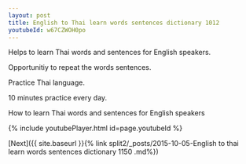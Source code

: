 ```yaml
---
layout: post
title: English to Thai learn words sentences dictionary 1012 
youtubeId: w67CZWOH0po
---
```

 
 
Helps to learn Thai words and sentences for English speakers.

Opportunitiy to repeat the words sentences. 

Practice Thai language. 
 
10 minutes practice every day. 
 
How to learn Thai words and sentences for English speakers 
 
{% include youtubePlayer.html id=page.youtubeId %}
 
 
[Next]({{ site.baseurl }}{% link  split2/_posts/2015-10-05-English to thai learn words sentences dictionary 1150 .md%})
 
